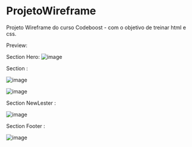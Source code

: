 # ProjetoWireframe
Projeto Wireframe do curso Codeboost - com o objetivo de treinar html e css. 

Preview: 

Section Hero:
![image](https://user-images.githubusercontent.com/97336674/169707694-3d204f53-1fe5-4326-ad67-27132eea7c40.png)

Section   :

![image](https://user-images.githubusercontent.com/97336674/169707711-b3d5d4e4-f18c-49cc-a595-5c11d0ec5e05.png)

![image](https://user-images.githubusercontent.com/97336674/169707720-972b0aef-8a22-460e-add7-a8c88caaf702.png)

Section NewLester : 

![image](https://user-images.githubusercontent.com/97336674/169707733-ebb1ae21-dc7a-4b53-a64e-15eb4b68c6d8.png)

Section Footer : 

![image](https://user-images.githubusercontent.com/97336674/169707749-d8bfab85-79bc-47dc-af47-128077f22825.png)


